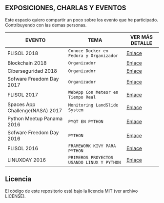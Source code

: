 ## EXPOSICIONES, CHARLAS Y EVENTOS

Este espacio quiero compartir un poco sobre los evento que  he participado. Contribuyendo con las demas personas.

| EVENTO                     | TEMA                         | VER MÁS DETALLE          |
|----------------------------|------------------------------|--------------------------|
| FLISOL 2018            |  `Conoce Docker en Fedora y Organizador`               | [Enlace](https://github.com/floss-pa/FLISOL2018)|    
| Blockchain 2018            |  `Organizador`               | [Enlace](https://github.com/floss-pa/agenda_eventos_2018/blob/master/BLOCKCHAIN.md)|    
| Ciberseguridad 2018        |  `Organizador`               | [Enlace](https://github.com/floss-pa/agenda_eventos_2018/blob/master/CIBERSEGURIDAD.md)|    
| Sofware Freedom Day 2017   |  `Organizador`               | [Enlace](https://github.com/floss-pa/software-freedom-day-2017)|    
| FLISOL 2017                |  `WebApp Con Meteor en Tiempo Real`  | [Enlace](Flisol2017-Meteor/)|    
| Spaces App Challenge(NASA) 2017 |  `Monitoring LandSlide System`  | [Enlace](LatinSpaceApp/)|    
| Python Meetup Panama 2016  |  ` PYQT EN PYTHON ` | [Enlace](RecipesPyQt/)   
| Sofware Freedom Day 2016   |  `PYTHON` | [Enlace](FLISOL/)   
| FLISOL 2016                |  `FRAMEWORK KIVY PARA PYTHON` | [Enlace](FLISOL/)   
| LINUXDAY 2016              | `PRIMEROS PROYECTOS USANDO LINUX Y PYTHON` |[Enlace](LinuxDay/)| 



## Licencia
El código de este repositorio está bajo la licencia MIT (ver archivo LICENSE).
